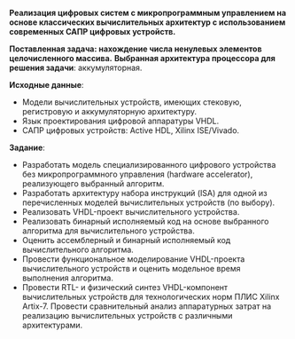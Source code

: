 <b>Реализация цифровых систем с микропрограммным управлением на основе классических вычислительных архитектур с использованием современных САПР цифровых устройств.</b>

<b>Поставленная задача: нахождение числа ненулевых элементов целочисленного массива.</b>
<b>Выбранная архитектура процессора для решения задачи</b>: аккумуляторная.

<b>Исходные данные</b>:
- Модели вычислительных устройств, имеющих стековую, регистровую и аккумуляторную архитектуру.
- Язык проектирования цифровой аппаратуры VHDL.
- САПР цифровых устройств: Active HDL, Xilinx ISE/Vivado.

<b>Задание</b>:
- Разработать модель специализированного цифрового устройства без микропрограммного управления (hardware accelerator), реализующего выбранный алгоритм.
- Разработать архитектуру набора инструкций (ISA) для одной из перечисленных моделей вычислительных устройств (по выбору).
- Реализовать VHDL-проект вычислительного устройства.
- Реализовать бинарный исполняемый код на основе выбранного алгоритма для вычислительного устройства.
- Оценить ассемблерный и бинарный исполняемый код вычислительного алгоритма.
- Провести функциональное моделирование VHDL-проекта вычислительного устройств и оценить модельное время выполнения алгоритма.
- Провести RTL- и физический синтез VHDL-компонент вычислительных устройств для технологических норм ПЛИС Xilinx Artix-7. Провести сравнительный анализ аппаратурных затрат на реализацию вычислительных устройств с различными архитектурами.
